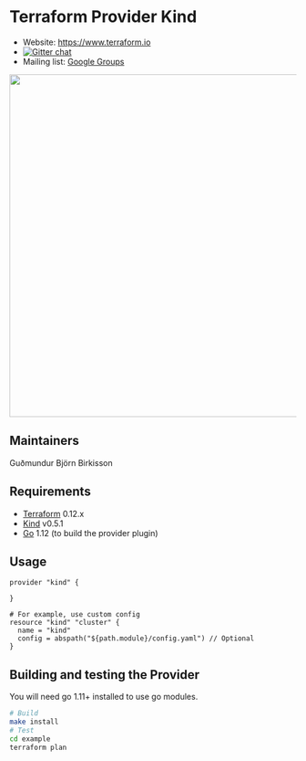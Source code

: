 Terraform Provider Kind
==================

- Website: https://www.terraform.io
- [![Gitter chat](https://badges.gitter.im/hashicorp-terraform/Lobby.png)](https://gitter.im/hashicorp-terraform/Lobby)
- Mailing list: [Google Groups](http://groups.google.com/group/terraform-tool)

<img src="https://cdn.rawgit.com/hashicorp/terraform-website/master/content/source/assets/images/logo-hashicorp.svg" width="600px">

Maintainers
-----------

Guðmundur Björn Birkisson

Requirements
------------

-	[Terraform](https://www.terraform.io/downloads.html) 0.12.x
-	[Kind](https://github.com/kubernetes-sigs/kind) v0.5.1
-	[Go](https://golang.org/doc/install) 1.12 (to build the provider plugin)

Usage
---------------------

```
provider "kind" {

}

# For example, use custom config
resource "kind" "cluster" {
  name = "kind"
  config = abspath("${path.module}/config.yaml") // Optional
}
```

Building and testing the Provider
---------------------

You will need go 1.11+ installed to use go modules.


```bash
# Build
make install
# Test
cd example
terraform plan
```